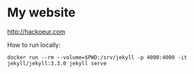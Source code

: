My website
==========

http://hackoeur.com

How to run locally:

```
docker run --rm --volume=$PWD:/srv/jekyll -p 4000:4000 -it jekyll/jekyll:3.3.0 jekyll serve
```

